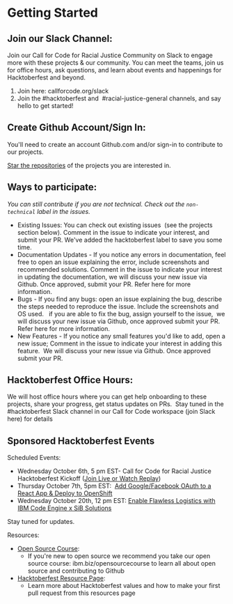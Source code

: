 # Getting Started

## Join our Slack Channel:

Join our Call for Code for Racial Justice Community on Slack to engage more with these projects & our community. You can meet the teams, join us for office hours, ask questions, and learn about events and happenings for Hacktoberfest and beyond.

1. Join here: callforcode.org/slack
2. Join the #hacktoberfest and  #racial-justice-general channels, and say hello to get started!

## Create Github Account/Sign In:

You'll need to create an account Github.com and/or sign-in to contribute to our projects.

[Star the repositories](https://docs.github.com/en/get-started/exploring-projects-on-github/saving-repositories-with-stars) of the projects you are interested in.

## Ways to participate:
  *_You can still contribute if you are not technical. Check out the `non-technical` label in the issues._*
  
- Existing Issues: You can check out existing issues  (see the projects section below). Comment in the issue to indicate your interest, and submit your PR. We've added the hacktoberfest label to save you some time.
- Documentation Updates - If you notice any errors in documentation, feel free to open an issue explaining the error, include screenshots and recommended solutions. Comment in the issue to indicate your interest in updating the documentation, we will discuss your new issue via Github. Once approved, submit your PR. Refer here for more information.
- Bugs - If you find any bugs: open an issue explaining the bug, describe the steps needed to reproduce the issue. Include the screenshots and OS used.  
  if you are able to fix the bug, assign yourself to the issue,  we will discuss your new issue via Github, once approved submit your PR.
  Refer here for more information.
- New Features - If you notice any small features you'd like to add, open a new issue; Comment in the issue to indicate your interest in adding this feature.  We will discuss your new issue via Github. Once approved submit your PR.

## Hacktoberfest Office Hours:

We will host office hours where you can get help onboarding to these projects, share your progress, get status updates on PRs. 
Stay tuned in the #hacktoberfest Slack channel in our Call for Code workspace (join Slack here) for details

## Sponsored Hacktoberfest Events

Scheduled Events:

- Wednesday October 6th, 5 pm EST- Call for Code for Racial Justice Hacktoberfest Kickoff ([Join Live or Watch Replay](https://www.crowdcast.io/e/hacktoberfest-kickoff))
- Thursday October 7th, 5pm EST:  [Add Google/Facebook OAuth to a React App & Deploy to OpenShift](https://www.crowdcast.io/e/appid-openshift)
- Wednesday October 20th, 12 pm EST: [Enable Flawless Logistics with IBM Code Engine x SiB Solutions](http://%20%20https//www.crowdcast.io/e/ibm-ce-sib)
  
Stay tuned for updates.

Resources:
- [Open Source Course](http://ibm.biz/opensourcecourse): 
  - If you're new to open source we recommend you take our open source course: ibm.biz/opensourcecourse to learn all about open source and contributing to Github
- [Hacktoberfest Resource Page](https://hacktoberfest.digitalocean.com/resources): 
  - Learn more about Hacktoberfest values and how to make your first pull request from this resources page

